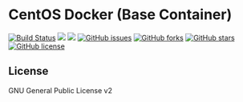 # CentOS Docker (Base Container)
[![Build Status](https://travis-ci.org/zeroc0d3lab/centos-base.svg?branch=master)](https://travis-ci.org/zeroc0d3lab/centos-base) [![](https://images.microbadger.com/badges/image/zeroc0d3lab/centos-base.svg)](https://microbadger.com/images/zeroc0d3lab/centos-base "Layers") [![](https://images.microbadger.com/badges/version/zeroc0d3lab/centos-base.svg)](https://microbadger.com/images/zeroc0d3lab/centos-base "Version") [![GitHub issues](https://img.shields.io/github/issues/zeroc0d3lab/centos-base.svg)](https://github.com/zeroc0d3lab/centos-base/issues) [![GitHub forks](https://img.shields.io/github/forks/zeroc0d3lab/centos-base.svg)](https://github.com/zeroc0d3lab/centos-base/network) [![GitHub stars](https://img.shields.io/github/stars/zeroc0d3lab/centos-base.svg)](https://github.com/zeroc0d3lab/centos-base/stargazers) [![GitHub license](https://img.shields.io/badge/license-GPLv2-blue.svg)](https://raw.githubusercontent.com/zeroc0d3lab/centos-base/master/LICENSE.GPL)

## License
GNU General Public License v2
